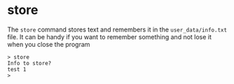 # store

The `store` command stores text and remembers it in the `user_data/info.txt` file. It can be handy if you want to remember something and not lose it when you close the program

```
> store
Info to store?
test 1
> 
```




